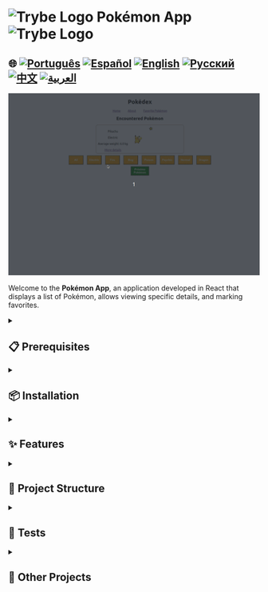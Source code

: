 # <img src="https://cdn-icons-png.flaticon.com/128/10832/10832132.png" alt="Trybe Logo" width="42" height="30" /> Pokémon App <img src="https://cdn-icons-png.flaticon.com/128/10832/10832132.png" alt="Trybe Logo" width="42" height="30" />

## 🌐 [![Português](https://img.shields.io/badge/Português-green)](https://github.com/SamuelRocha91/pokedex/blob/main/README.md) [![Español](https://img.shields.io/badge/Español-yellow)](https://github.com/SamuelRocha91/pokedex/blob/main/README_es.md) [![English](https://img.shields.io/badge/English-blue)](https://github.com/SamuelRocha91/pokedex/blob/main/README_en.md) [![Русский](https://img.shields.io/badge/Русский-lightgrey)](https://github.com/SamuelRocha91/pokedex/blob/main/README_ru.md) [![中文](https://img.shields.io/badge/中文-red)](https://github.com/SamuelRocha91/pokedex/blob/main/README_ch.md) [![العربية](https://img.shields.io/badge/العربية-orange)](https://github.com/SamuelRocha91/pokedex/blob/main/README_ar.md)

![Application Preview](./public/podexFinal.gif)

Welcome to the **Pokémon App**, an application developed in React that displays a list of Pokémon, allows viewing specific details, and marking favorites.

<details>
  <summary><h2>📋 Prerequisites</h2></summary>

  To test and run the application, you need to have the following environment configured:

  - Node.js version 18 or 16 (Node.js 18 is recommended to ensure compatibility with dependencies).

  ### Check the Node.js Version

  To check if the installed version of Node.js is compatible, use the command:

  ```bash
  node -v
  ```

  Make sure the output is `v18.x.x` or `v16.x.x`. If you need to install or update Node.js, you can download it [here](https://nodejs.org/).

</details>

<details>
  <summary><h2>📦 Installation</h2></summary>

  Follow the steps below to run the application locally:

  1. **Clone the repository:**

     ```bash
     git clone git@github.com:SamuelRocha91/pokedex.git
     ```

  2. **Navigate to the project directory:**

     ```bash
     cd pokemon-app
     ```

  3. **Install dependencies:**

     Run the command below to install all necessary dependencies:

     ```bash
     npm install
     ```

  4. **Run the application:**

     After installing the dependencies, start the application with the command:

     ```bash
     npm start
     ```

     This will start the development server. Open your browser and go to `http://localhost:3000` to view the application.

</details>

<details>
  <summary><h2>✨ Features</h2></summary>

  - **Pokedex:** Displays the list of Pokémon with the ability to favorite.
  - **Pokémon Details:** Shows detailed information about the selected Pokémon.
  - **Favorite Pokémon:** A dedicated page for Pokémon marked as favorites.
  - **About Page:** Explains the purpose of the application.
  - **Not Found Page (404):** Shown when a nonexistent route is accessed.

</details>

<details>
  <summary><h2>📂 Project Structure</h2></summary>

  The application is structured as follows:

  - **`/src`**: Contains all the source code of the application.
    - **`/components`**: Reusable components.
    - **`/pages`**: Application pages (Pokedex, Details, Favorites, About, etc.).
    - **`/types`**: Defined PropTypes for prop validation.
    - **`Routes.js`**: Defines the main routes of the application.

</details>

<details>
  <summary><h2>🧪 Tests</h2></summary>

  To ensure that the application is working correctly, you can run the automated tests using:

  ```bash
  npm test
  ```

</details>

<details>
  <summary><h2>🔗 Other Projects</h2></summary>

  - 🌶️ [Recipes App](https://github.com/SamuelRocha91/ProjectRecipesApp/blob/main/README_en.md)
  - 🎮 [Trivia](https://github.com/SamuelRocha91/trivia_game/blob/main/README_en.md)
  - 👛 [Expense Organizer](https://github.com/SamuelRocha91/project-trybewallet/blob/main/README_en.md)

</details>